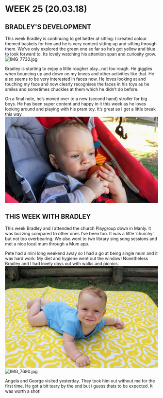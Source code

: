 # WEEK 25 (20.03.18)

## BRADLEY'S DEVELOPMENT
This week Bradley is continuing to get better at sitting. I created colour themed baskets for him and he is very content sitting up and sifting through them. We’ve only explored the green one so far so he’s got yellow and blue to look forward to. Its lovely watching his attention span and curiosity grow.
![IMG_7730.jpg](IMG_7730.jpg "IMG_7730.jpg")

Bradley is starting to enjoy a little rougher play...not too rough. He giggles when bouncing up and down on my knees and other activities like that. He also seems to be very interested in faces now. He loves looking at and touching my face and now clearly recognises the faces in his toys as he smiles and sometimes chuckles at them which he didn’t do before. 

On a final note, he’s moved over to a new (second hand) stroller for big boys. He has been super content and happy in it this week as he loves looking around and playing with his pram toy. It’s great as I get a little break this way.
![11.jpg](11.jpg "11.jpg")

## THIS WEEK WITH BRADLEY
This week Bradley and I attended the church Playgroup down in Manly. It was buzzing compared to other ones I’ve been too. It was a little ‘churchy’ but not too overbearing. We also went to two library sing song sessions and met a nice local mum through a Mum app. 

Pete had a mini long weekend away so I had a go at being single mum and it was hard work. My diet and hygiene went out the window! Nonetheless Bradley and I had lovely days out with walks and picnics. 
![IMG_7674.jpg](IMG_7674.jpg "IMG_7674.jpg")
![IMG_7690.jpg](IMG_7690.jpg "IMG_7690.jpg")

Angela and George visited yesterday. They took him out without me for the first time. He got a bit teary by the end but i guess thats to be expected. It was worth a shot!  
